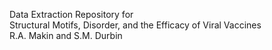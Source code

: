 Data Extraction Repository for \
Structural Motifs, Disorder, and the Efficacy of Viral Vaccines\
R.A. Makin and S.M. Durbin
